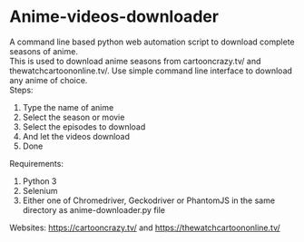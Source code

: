 # Anime-videos-downloader

A command line based python web automation script to download complete seasons of anime.  
This is used to download anime seasons from cartooncrazy.tv/ and thewatchcartoononline.tv/. Use simple command line interface to download any anime of choice.  
Steps:  
  1. Type the name of anime  
  2. Select the season or movie  
  3. Select the episodes to download
  4. And let the videos download  
  5. Done  
  
Requirements:  
  1. Python 3  
  2. Selenium
  3. Either one of Chromedriver, Geckodriver or PhantomJS in the same directory as anime-downloader.py file
 
Websites: https://cartooncrazy.tv/ and https://thewatchcartoononline.tv/  
